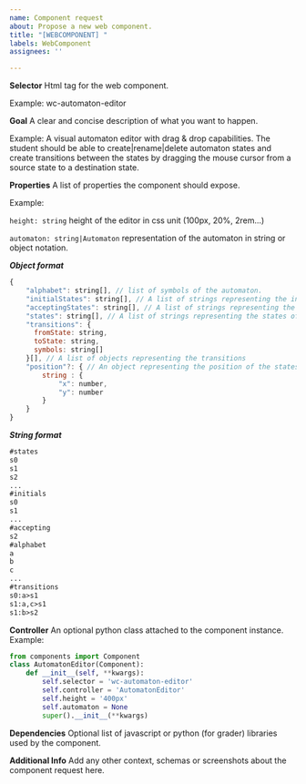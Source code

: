```yaml
---
name: Component request
about: Propose a new web component.
title: "[WEBCOMPONENT] "
labels: WebComponent
assignees: ''

---
```

**Selector**
Html tag for the web component.

Example:
wc-automaton-editor

**Goal**
A clear and concise description of what you want to happen.

Example:
  A visual automaton editor with drag & drop capabilities.
  The student should be able to create|rename|delete automaton states and create
  transitions between the states by dragging the mouse cursor from a source state to a destination state.

**Properties**
A list of properties the component should expose.

Example:

`height: string`
height of the editor in css unit (100px, 20%, 2rem...)

`automaton: string|Automaton`
representation of the automaton in string or object notation.

***Object format***
```javascript
{
    "alphabet": string[], // list of symbols of the automaton.
    "initialStates": string[], // A list of strings representing the initial states of the automaton.
    "acceptingStates": string[], // A list of strings representing the final states of the automaton.
    "states": string[], // A list of strings representing the states of the automaton.
    "transitions": {
      fromState: string,
      toState: string,
      symbols: string[]
    }[], // A list of objects representing the transitions
    "position"?: { // An object representing the position of the states inside the editor (defined by the editor if not specified).
        string : {
            "x": number,
            "y": number
        }
    }
}
```
***String format***

```txt
#states
s0
s1
s2
...
#initials
s0
s1
...
#accepting
s2
#alphabet
a
b
c
...
#transitions
s0:a>s1
s1:a,c>s1
s1:b>s2
```

**Controller**
An optional python class attached to the component instance.
Example:

```python
from components import Component
class AutomatonEditor(Component):
    def __init__(self, **kwargs):
        self.selector = 'wc-automaton-editor'
        self.controller = 'AutomatonEditor'
        self.height = '400px'
        self.automaton = None
        super().__init__(**kwargs)
```

**Dependencies**
Optional list of javascript or python (for grader) libraries used by the component.

**Additional Info**
Add any other context, schemas or screenshots about the component request here.
